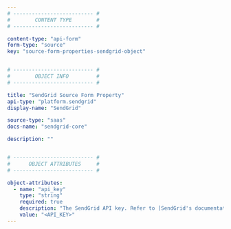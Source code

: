 ```yaml
---
# -------------------------- #
#        CONTENT TYPE        #
# -------------------------- #

content-type: "api-form"
form-type: "source"
key: "source-form-properties-sendgrid-object"


# -------------------------- #
#        OBJECT INFO         #
# -------------------------- #

title: "SendGrid Source Form Property"
api-type: "platform.sendgrid"
display-name: "SendGrid"

source-type: "saas"
docs-name: "sendgrid-core"

description: ""


# -------------------------- #
#      OBJECT ATTRIBUTES     #
# -------------------------- #

object-attributes:
  - name: "api_key"
    type: "string"
    required: true
    description: "The SendGrid API key. Refer to [SendGrid's documentation](https://sendgrid.com/docs/Classroom/Basics/API/api_key_permissions.html) for info about permissions and creating keys."
    value: "<API_KEY>"
---
```

